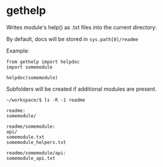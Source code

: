 # gethelp

Writes module's help() as .txt files into the current directory:

By default, docs will be stored in ```sys.path[0]/readme``` 

Example:
```
from gethelp import helpdoc
import somemodule

helpdoc(somemodule)

```


Subfolders will be created if additional modules are present.
```
~/workspace/$ ls -R -1 readme

readme:
somemodule/

readme/somemodule:
api/
somemodule.txt
somemodule_helpers.txt

readme/somemodule/api:
somemodule_api.txt

```
